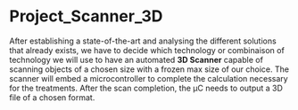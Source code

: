 # Project_Scanner_3D

After establishing a state-of-the-art and analysing the different solutions that already exists, we have to decide which technology or combinaison of technology we will use to have an automated **3D Scanner** capable of scanning objects of a chosen size with a frozen max size of our choice.
The scanner will embed a microcontroller to complete the calculation necessary for the treatments. After the scan completion, the µC needs to output a 3D file of a chosen format.
